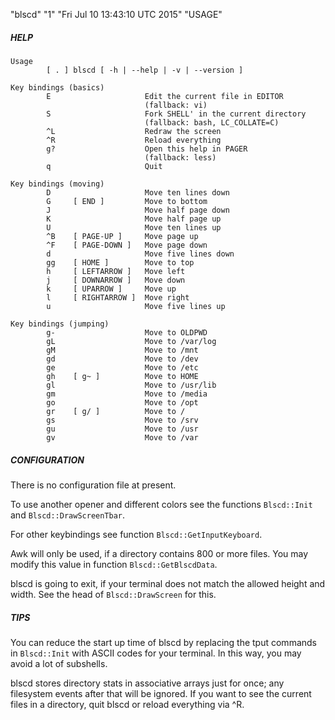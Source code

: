"blscd" "1" "Fri Jul 10 13:43:10 UTC 2015" "USAGE"

##### HELP

```
Usage
        [ . ] blscd [ -h | --help | -v | --version ]

Key bindings (basics)
        E                     Edit the current file in EDITOR
                              (fallback: vi)
        S                     Fork SHELL' in the current directory
                              (fallback: bash, LC_COLLATE=C)
        ^L                    Redraw the screen
        ^R                    Reload everything
        g?                    Open this help in PAGER
                              (fallback: less)
        q                     Quit

Key bindings (moving)
        D                     Move ten lines down
        G     [ END ]         Move to bottom
        J                     Move half page down
        K                     Move half page up
        U                     Move ten lines up
        ^B    [ PAGE-UP ]     Move page up
        ^F    [ PAGE-DOWN ]   Move page down
        d                     Move five lines down
        gg    [ HOME ]        Move to top
        h     [ LEFTARROW ]   Move left
        j     [ DOWNARROW ]   Move down
        k     [ UPARROW ]     Move up
        l     [ RIGHTARROW ]  Move right
        u                     Move five lines up

Key bindings (jumping)
        g-                    Move to OLDPWD
        gL                    Move to /var/log
        gM                    Move to /mnt
        gd                    Move to /dev
        ge                    Move to /etc
        gh    [ g~ ]          Move to HOME
        gl                    Move to /usr/lib
        gm                    Move to /media
        go                    Move to /opt
        gr    [ g/ ]          Move to /
        gs                    Move to /srv
        gu                    Move to /usr
        gv                    Move to /var
```

##### CONFIGURATION

There is no configuration file at present.

To use another opener and different colors see the functions `Blscd::Init` and `Blscd::DrawScreenTbar`.

For other keybindings see function `Blscd::GetInputKeyboard`.

Awk will only be used, if a directory contains 800 or more files. You may modify this value in function `Blscd::GetBlscdData`.

blscd is going to exit, if your terminal does not match the allowed height and width. See the head of `Blscd::DrawScreen` for this.

##### TIPS

You can reduce the start up time of blscd by replacing the tput commands in `Blscd::Init` with ASCII codes for your terminal. In this way, you may avoid a lot of subshells.

blscd stores directory stats in associative arrays just for once; any filesystem events after that will be ignored. If you want to see the current files in a directory, quit blscd or reload everything via ^R.
